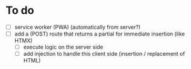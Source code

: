 # To do

- [ ] service worker (PWA) (automatically from server?)
- [ ] add a (POST) route that returns a partial for immediate insertion (like HTMX)
  - [ ] execute logic on the server side
  - [ ] add injection to handle this client side (insertion / replacement of HTML)
